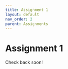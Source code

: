 ```yaml
---
title: Assignment 1
layout: default
nav_order: 2
parent: Assignments
---
```

# Assignment 1

Check back soon!